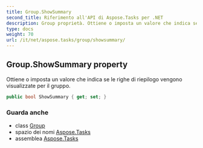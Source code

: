 ```yaml
---
title: Group.ShowSummary
second_title: Riferimento all'API di Aspose.Tasks per .NET
description: Group proprietà. Ottiene o imposta un valore che indica se le righe di riepilogo vengono visualizzate per il gruppo.
type: docs
weight: 70
url: /it/net/aspose.tasks/group/showsummary/
---
```

## Group.ShowSummary property

Ottiene o imposta un valore che indica se le righe di riepilogo vengono visualizzate per il gruppo.

```csharp
public bool ShowSummary { get; set; }
```

### Guarda anche

* class [Group](../)
* spazio dei nomi [Aspose.Tasks](../../group/)
* assemblea [Aspose.Tasks](../../../)


